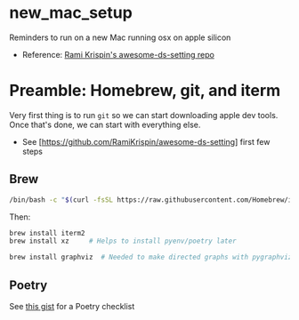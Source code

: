 # new_mac_setup
Reminders to run on a new Mac running osx on apple silicon

* Reference: [Rami Krispin's awesome-ds-setting repo](https://github.com/RamiKrispin/awesome-ds-setting)

# Preamble: Homebrew, git, and iterm

Very first thing is to run `git` so we can start downloading apple dev tools. Once that's done, we can start with everything else.

* See [https://github.com/RamiKrispin/awesome-ds-setting] first few steps

## Brew

```bash
/bin/bash -c "$(curl -fsSL https://raw.githubusercontent.com/Homebrew/install/HEAD/install.sh)"
```

Then: 
```bash
brew install iterm2
brew install xz     # Helps to install pyenv/poetry later

brew install graphviz  # Needed to make directed graphs with pygraphviz
```

## Poetry

See [this gist](https://gist.github.com/banditkings/f00813d95dce905638d88dbae8f810fe) for a Poetry checklist
